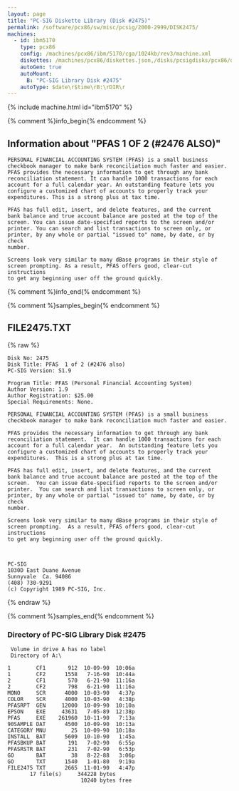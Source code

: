 ```yaml
---
layout: page
title: "PC-SIG Diskette Library (Disk #2475)"
permalink: /software/pcx86/sw/misc/pcsig/2000-2999/DISK2475/
machines:
  - id: ibm5170
    type: pcx86
    config: /machines/pcx86/ibm/5170/cga/1024kb/rev3/machine.xml
    diskettes: /machines/pcx86/diskettes.json,/disks/pcsigdisks/pcx86/diskettes.json
    autoGen: true
    autoMount:
      B: "PC-SIG Library Disk #2475"
    autoType: $date\r$time\rB:\rDIR\r
---
```


{% include machine.html id="ibm5170" %}

{% comment %}info_begin{% endcomment %}

## Information about "PFAS  1 OF 2 (#2476 ALSO)"

    PERSONAL FINANCIAL ACCOUNTING SYSTEM (PFAS) is a small business
    checkbook manager to make bank reconciliation much faster and easier.
    PFAS provides the necessary information to get through any bank
    reconciliation statement. It can handle 1000 transactions for each
    account for a full calendar year. An outstanding feature lets you
    configure a customized chart of accounts to properly track your
    expenditures. This is a strong plus at tax time.
    
    PFAS has full edit, insert, and delete features, and the current
    bank balance and true account balance are posted at the top of the
    screen. You can issue date-specified reports to the screen and/or
    printer. You can search and list transactions to screen only, or
    printer, by any whole or partial "issued to" name, by date, or by check
    number.
    
    Screens look very similar to many dBase programs in their style of
    screen prompting. As a result, PFAS offers good, clear-cut instructions
    to get any beginning user off the ground quickly.
{% comment %}info_end{% endcomment %}

{% comment %}samples_begin{% endcomment %}

## FILE2475.TXT

{% raw %}
```
Disk No: 2475                                                           
Disk Title: PFAS  1 of 2 (#2476 also)                                   
PC-SIG Version: S1.9                                                    
                                                                        
Program Title: PFAS (Personal Financial Accounting System)              
Author Version: 1.9                                                     
Author Registration: $25.00                                             
Special Requirements: None.                                             
                                                                        
PERSONAL FINANCIAL ACCOUNTING SYSTEM (PFAS) is a small business         
checkbook manager to make bank reconciliation much faster and easier.   
                                                                        
PFAS provides the necessary information to get through any bank         
reconciliation statement.  It can handle 1000 transactions for each     
account for a full calendar year.  An outstanding feature lets you      
configure a customized chart of accounts to properly track your         
expenditures.  This is a strong plus at tax time.                       
                                                                        
PFAS has full edit, insert, and delete features, and the current        
bank balance and true account balance are posted at the top of the      
screen.  You can issue date-specified reports to the screen and/or      
printer.  You can search and list transactions to screen only, or       
printer, by any whole or partial "issued to" name, by date, or by check 
number.                                                                 
                                                                        
Screens look very similar to many dBase programs in their style of      
screen prompting.  As a result, PFAS offers good, clear-cut instructions
to get any beginning user off the ground quickly.                       
                                                                        
                                                                        
                                                                        
PC-SIG                                                                  
1030D East Duane Avenue                                                 
Sunnyvale  Ca. 94086                                                    
(408) 730-9291                                                          
(c) Copyright 1989 PC-SIG, Inc.                                         
```
{% endraw %}

{% comment %}samples_end{% endcomment %}

### Directory of PC-SIG Library Disk #2475

     Volume in drive A has no label
     Directory of A:\

    1        CF1       912  10-09-90  10:06a
    1        CF2      1558   7-16-90  10:44a
    2        CF1       570   6-21-90  11:16a
    2        CF2       798   6-21-90  11:16a
    MONO     SCR      4000  10-03-90   4:37p
    COLOR    SCR      4000  10-03-90   4:38p
    PFASRPT  GEN     12000  10-09-90  10:10a
    EPSON    EXE     43631   7-05-89  12:38p
    PFAS     EXE    261960  10-11-90   7:13a
    90SAMPLE DAT      4500  10-09-90  10:13a
    CATEGORY MNU        25  10-09-90  10:18a
    INSTALL  BAT      5609  10-10-90   1:45a
    PFASBKUP BAT       191   7-02-90   6:55p
    PFASRSTR BAT       231   7-02-90   6:53p
    GO       BAT        38   8-22-88   3:06p
    GO       TXT      1540   1-01-80   9:19a
    FILE2475 TXT      2665  11-01-90   4:47p
           17 file(s)     344228 bytes
                           10240 bytes free
